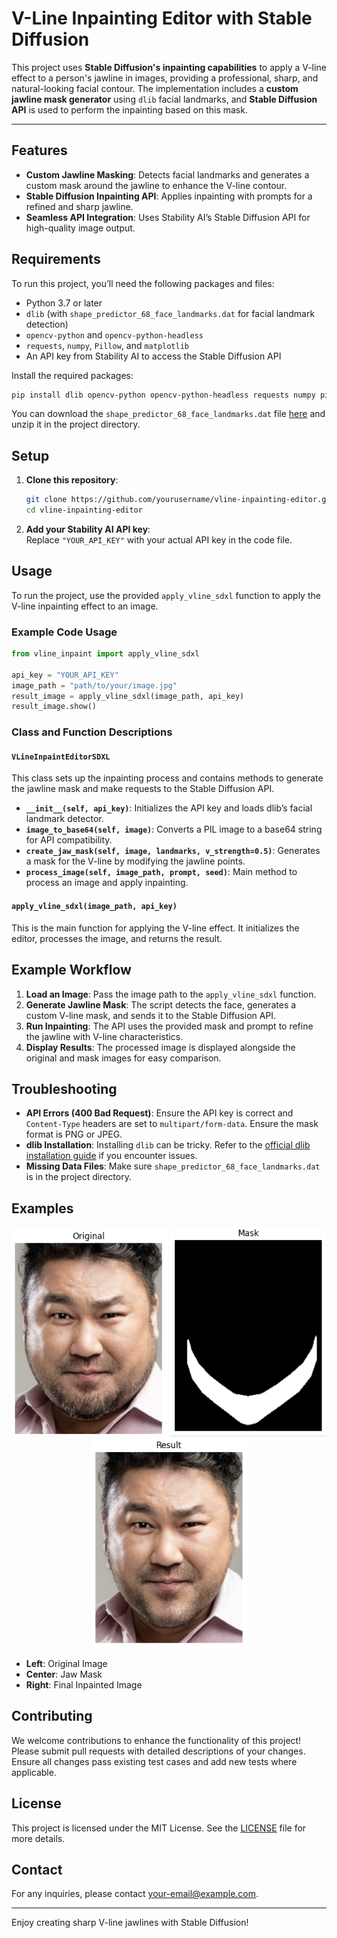 
# V-Line Inpainting Editor with Stable Diffusion

This project uses **Stable Diffusion's inpainting capabilities** to apply a V-line effect to a person's jawline in images, providing a professional, sharp, and natural-looking facial contour. The implementation includes a **custom jawline mask generator** using `dlib` facial landmarks, and **Stable Diffusion API** is used to perform the inpainting based on this mask.

---

## Features
- **Custom Jawline Masking**: Detects facial landmarks and generates a custom mask around the jawline to enhance the V-line contour.
- **Stable Diffusion Inpainting API**: Applies inpainting with prompts for a refined and sharp jawline.
- **Seamless API Integration**: Uses Stability AI’s Stable Diffusion API for high-quality image output.

## Requirements

To run this project, you’ll need the following packages and files:
- Python 3.7 or later
- `dlib` (with `shape_predictor_68_face_landmarks.dat` for facial landmark detection)
- `opencv-python` and `opencv-python-headless`
- `requests`, `numpy`, `Pillow`, and `matplotlib`
- An API key from Stability AI to access the Stable Diffusion API

Install the required packages:
```bash
pip install dlib opencv-python opencv-python-headless requests numpy pillow matplotlib
```

You can download the `shape_predictor_68_face_landmarks.dat` file [here](http://dlib.net/files/shape_predictor_68_face_landmarks.dat.bz2) and unzip it in the project directory.

## Setup

1. **Clone this repository**:
   ```bash
   git clone https://github.com/yourusername/vline-inpainting-editor.git
   cd vline-inpainting-editor
   ```

2. **Add your Stability AI API key**:  
   Replace `"YOUR_API_KEY"` with your actual API key in the code file.

## Usage

To run the project, use the provided `apply_vline_sdxl` function to apply the V-line inpainting effect to an image.

### Example Code Usage

```python
from vline_inpaint import apply_vline_sdxl

api_key = "YOUR_API_KEY"
image_path = "path/to/your/image.jpg"
result_image = apply_vline_sdxl(image_path, api_key)
result_image.show()
```

### Class and Function Descriptions

#### `VLineInpaintEditorSDXL`
This class sets up the inpainting process and contains methods to generate the jawline mask and make requests to the Stable Diffusion API.

- **`__init__(self, api_key)`**: Initializes the API key and loads dlib’s facial landmark detector.
- **`image_to_base64(self, image)`**: Converts a PIL image to a base64 string for API compatibility.
- **`create_jaw_mask(self, image, landmarks, v_strength=0.5)`**: Generates a mask for the V-line by modifying the jawline points.
- **`process_image(self, image_path, prompt, seed)`**: Main method to process an image and apply inpainting.

#### `apply_vline_sdxl(image_path, api_key)`
This is the main function for applying the V-line effect. It initializes the editor, processes the image, and returns the result.

## Example Workflow

1. **Load an Image**: Pass the image path to the `apply_vline_sdxl` function.
2. **Generate Jawline Mask**: The script detects the face, generates a custom V-line mask, and sends it to the Stable Diffusion API.
3. **Run Inpainting**: The API uses the provided mask and prompt to refine the jawline with V-line characteristics.
4. **Display Results**: The processed image is displayed alongside the original and mask images for easy comparison.

## Troubleshooting

- **API Errors (400 Bad Request)**: Ensure the API key is correct and `Content-Type` headers are set to `multipart/form-data`. Ensure the mask format is PNG or JPEG.
- **dlib Installation**: Installing `dlib` can be tricky. Refer to the [official dlib installation guide](http://dlib.net/compile.html) if you encounter issues.
- **Missing Data Files**: Make sure `shape_predictor_68_face_landmarks.dat` is in the project directory.

## Examples

<p align="center">
    <img src="examples/original_image.jpg" width="250px" alt="Original Image">
    <img src="examples/mask_image.jpg" width="250px" alt="Generated Jaw Mask">
    <img src="examples/result_image.jpg" width="250px" alt="Resulting V-Line Effect">
</p>

- **Left**: Original Image  
- **Center**: Jaw Mask  
- **Right**: Final Inpainted Image  

## Contributing
We welcome contributions to enhance the functionality of this project! Please submit pull requests with detailed descriptions of your changes. Ensure all changes pass existing test cases and add new tests where applicable.

## License
This project is licensed under the MIT License. See the [LICENSE](LICENSE) file for more details.

## Contact
For any inquiries, please contact [your-email@example.com](mailto:your-email@example.com).

---

Enjoy creating sharp V-line jawlines with Stable Diffusion!

